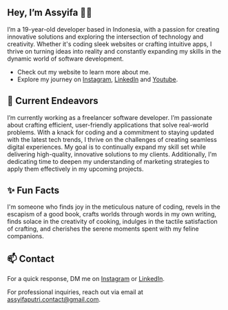 
## Hey, I’m Assyifa 👋🏻
I’m a 19-year-old developer based in Indonesia, with a passion for creating innovative solutions and exploring the intersection of technology and creativity. Whether it's coding sleek websites or crafting intuitive apps, I thrive on turning ideas into reality and constantly expanding my skills in the dynamic world of software development.

* Check out my website to learn more about me.
* Explore my journey on [Instagram](https://www.instagram.com/assyifaptrs/), [LinkedIn](https://www.linkedin.com/in/assyifa-putri/) and [Youtube](https://www.youtube.com/@assyifaptrs).

## 🔭 Current Endeavors
I’m currently working as a freelancer software developer. I’m passionate about crafting efficient, user-friendly applications that solve real-world problems. With a knack for coding and a commitment to staying updated with the latest tech trends, I thrive on the challenges of creating seamless digital experiences. My goal is to continually expand my skill set while delivering high-quality, innovative solutions to my clients. Additionally, I'm dedicating time to deepen my understanding of marketing strategies to apply them effectively in my upcoming projects.

## ✨ Fun Facts
I'm someone who finds joy in the meticulous nature of coding, revels in the escapism of a good book, crafts worlds through words in my own writing, finds solace in the creativity of cooking, indulges in the tactile satisfaction of crafting, and cherishes the serene moments spent with my feline companions.

## 📫 Contact
For a quick response, DM me on [Instagram](https://www.instagram.com/assyifaptrs/) or [LinkedIn](https://www.linkedin.com/in/assyifa-putri/).

For professional inquiries, reach out via email at [assyifaputri.contact@gmail.com](mailto:assyifaputri.contact@gmail.com).